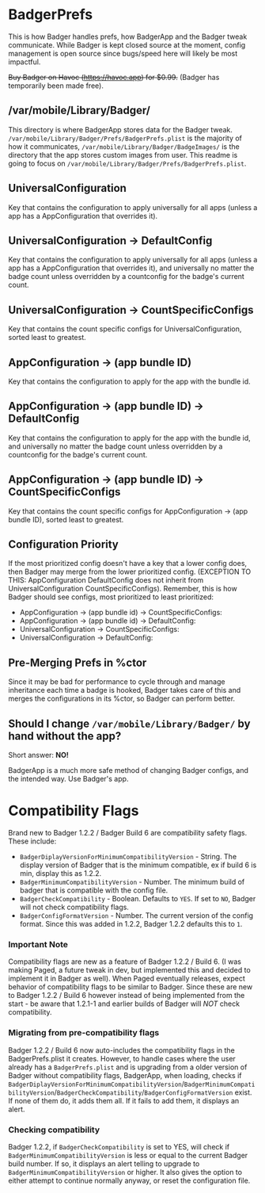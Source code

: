 # BadgerPrefs
This is how Badger handles prefs, how BadgerApp and the Badger tweak communicate.
While Badger is kept closed source at the moment, config management is open source since bugs/speed here will likely be most impactful.

~~Buy Badger on Havoc (https://havoc.app) for $0.99.~~ (Badger has temporarily been made free).

## /var/mobile/Library/Badger/
This directory is where BadgerApp stores data for the Badger tweak. `/var/mobile/Library/Badger/Prefs/BadgerPrefs.plist` is the majority of how it communicates, `/var/mobile/Library/Badger/BadgeImages/` is the directory that the app stores custom images from user. This readme is going to focus on `/var/mobile/Library/Badger/Prefs/BadgerPrefs.plist`.

## UniversalConfiguration
Key that contains the configuration to apply universally for all apps (unless a app has a AppConfiguration that overrides it).

## UniversalConfiguration -> DefaultConfig
Key that contains the configuration to apply universally for all apps (unless a app has a AppConfiguration that overrides it), and universally no matter the badge count unless overridden by a countconfig for the badge's current count.

## UniversalConfiguration -> CountSpecificConfigs
Key that contains the count specific configs for UniversalConfiguration, sorted least to greatest.

## AppConfiguration -> (app bundle ID)
Key that contains the configuration to apply for the app with the bundle id.

## AppConfiguration -> (app bundle ID) -> DefaultConfig
Key that contains the configuration to apply for the app with the bundle id, and universally no matter the badge count unless overridden by a countconfig for the badge's current count.

## AppConfiguration -> (app bundle ID) -> CountSpecificConfigs
Key that contains the count specific configs for AppConfiguration -> (app bundle ID), sorted least to greatest.

## Configuration Priority
If the most prioritized config doesn't have a key that a lower config does, then Badger may merge from the lower prioritized config. (EXCEPTION TO THIS: AppConfiguration DefaultConfig does not inherit from UniversalConfiguration CountSpecificConfigs). Remember, this is how Badger should see configs, most prioritized to least prioritized:

- AppConfiguration -> (app bundle id) -> CountSpecificConfigs:
- AppConfiguration -> (app bundle id) -> DefaultConfig:
- UniversalConfiguration -> CountSpecificConfigs:
- UniversalConfiguration -> DefaultConfig:

## Pre-Merging Prefs in %ctor
Since it may be bad for performance to cycle through and manage inheritance each time a badge is hooked, Badger takes care of this and merges the configurations in its %ctor, so Badger can perform better.

## Should I change `/var/mobile/Library/Badger/` by hand without the app?
Short answer: **NO!**


BadgerApp is a much more safe method of changing Badger configs, and the intended way. Use Badger's app. 

# Compatibility Flags

Brand new to Badger 1.2.2 / Badger Build 6 are compatibility safety flags. These include:

* `BadgerDiplayVersionForMinimumCompatibilityVersion` - String. The display version of Badger that is the minimum compatible, ex if build 6 is min, display this as 1.2.2.
* `BadgerMinimumCompatibilityVersion` - Number. The minimum build of badger that is compatible with the config file.
* `BadgerCheckCompatibility` - Boolean. Defaults to `YES`. If set to `NO`, Badger will not check compatibility flags.
* `BadgerConfigFormatVersion` - Number. The current version of the config format. Since this was added in 1.2.2, Badger 1.2.2 defaults this to `1`.

### Important Note

Compatibility flags are new as a feature of Badger 1.2.2 / Build 6. (I was making Paged, a future tweak in dev, but implemented this and decided to implement it in Badger as well). When Paged eventually releases, expect behavior of compatibility flags to be similar to Badger. Since these are new to Badger 1.2.2 / Build 6 however instead of being implemented from the start - be aware that 1.2.1-1 and earlier builds of Badger will *NOT* check compatibility.

### Migrating from pre-compatibility flags

Badger 1.2.2 / Build 6 now auto-includes the compatibility flags in the BadgerPrefs.plist it creates. However, to handle cases where the user already has a `BadgerPrefs.plist` and is upgrading from a older version of Badger without compatibility flags, BadgerApp, when loading, checks if `BadgerDiplayVersionForMinimumCompatibilityVersion`/`BadgerMinimumCompatibilityVersion`/`BadgerCheckCompatibility`/`BadgerConfigFormatVersion` exist. If none of them do, it adds them all. If it fails to add them, it displays an alert.

### Checking compatibility

Badger 1.2.2, if `BadgerCheckCompatibility` is set to YES, will check if `BadgerMinimumCompatibilityVersion` is less or equal to the current Badger build number. If so, it displays an alert telling to upgrade to `BadgerMinimumCompatibilityVersion` or higher. It also gives the option to either attempt to continue normally anyway, or reset the configuration file.

